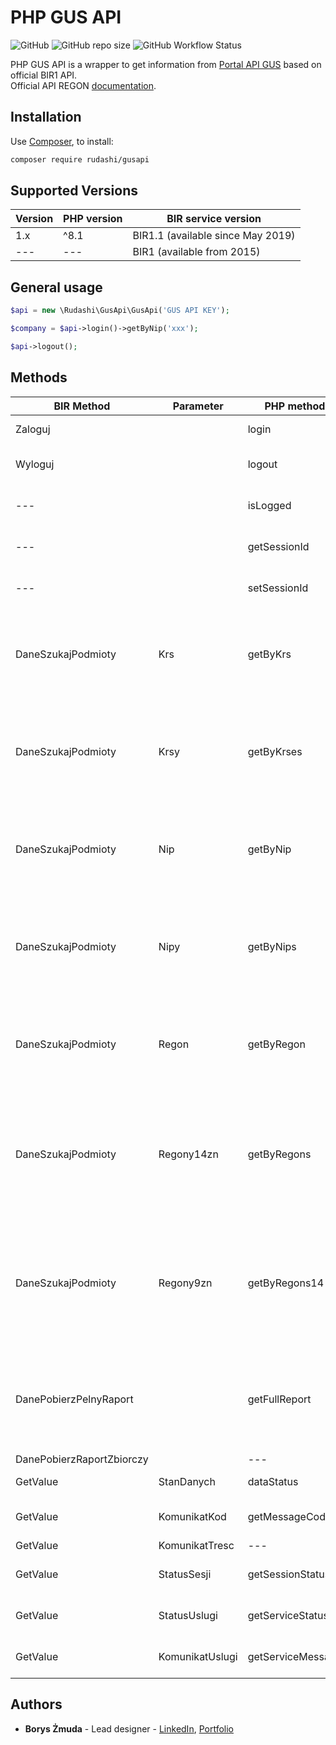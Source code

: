 # PHP GUS API
![GitHub](https://img.shields.io/github/license/rudashi/gusapi)
![GitHub repo size](https://img.shields.io/github/repo-size/rudashi/gusapi)
![GitHub Workflow Status](https://img.shields.io/github/actions/workflow/status/rudashi/GusApi/php.yml)

PHP GUS API is a wrapper to get information from [Portal API GUS](https://api.stat.gov.pl/Home/RegonApi) based on official BIR1 API.  
Official API REGON [documentation](https://api.stat.gov.pl/Home/RegonApi#menu3).

## Installation
Use [Composer](https://getcomposer.org/), to install:

```bash
composer require rudashi/gusapi
```

## Supported Versions
| Version | PHP version | BIR service version               |
|---------|-------------|-----------------------------------|
| 1.x     | ^8.1        | BIR1.1 (available since May 2019) |
| ---     | ---         | BIR1 (available from 2015)        |


## General usage

```php
$api = new \Rudashi\GusApi\GusApi('GUS API KEY');

$company = $api->login()->getByNip('xxx');

$api->logout();
```

## Methods
| BIR Method                | Parameter       | PHP method        | Description                                                                            |
|---------------------------|-----------------|-------------------|----------------------------------------------------------------------------------------|
| Zaloguj                   |                 | login             | Login with user key                                                                    |
| Wyloguj                   |                 | logout            | Termination of session activity                                                        |
| ---                       |                 | isLogged          | Verification if the user is logged in                                                  |
| ---                       |                 | getSessionId      | Returns the session identifier                                                         |
| ---                       |                 | setSessionId      | Sets the session identifier                                                            |
| DaneSzukajPodmioty        | Krs             | getByKrs          | Searches the REGON database looking for a record by KRS identifier                     |
| DaneSzukajPodmioty        | Krsy            | getByKrses        | Searches the REGON database looking for records using several KRS identifiers          |
| DaneSzukajPodmioty        | Nip             | getByNip          | Searches the REGON database looking for a record by NIP identifier                     |
| DaneSzukajPodmioty        | Nipy            | getByNips         | Searches the REGON database looking for records using several NIP identifiers          |
| DaneSzukajPodmioty        | Regon           | getByRegon        | Searches the REGON database looking for a record by REGON identifier                   |
| DaneSzukajPodmioty        | Regony14zn      | getByRegons       | Searches the REGON database looking for records using several 9char REGON identifiers  |
| DaneSzukajPodmioty        | Regony9zn       | getByRegons14     | Searches the REGON database looking for records using several 14char REGON identifiers |
| DanePobierzPelnyRaport    |                 | getFullReport     | Fetches data regarding an activity registered in CEIDG or a legal entity               |
| DanePobierzRaportZbiorczy |                 | ---               | ---                                                                                    |
| GetValue                  | StanDanych      | dataStatus        | Returns the status date                                                                |
| GetValue                  | KomunikatKod    | getMessageCode    | Returns the message code                                                               |
| GetValue                  | KomunikatTresc  | ---               | ---                                                                                    |
| GetValue                  | StatusSesji     | getSessionStatus  | Returns the session status                                                             |
| GetValue                  | StatusUslugi    | getServiceStatus  | Returns the service status                                                             |
| GetValue                  | KomunikatUslugi | getServiceMessage | Returns the service message                                                            |

## Authors
* **Borys Żmuda** - Lead designer - [LinkedIn](https://www.linkedin.com/in/boryszmuda/), [Portfolio](https://rudashi.github.io/)
